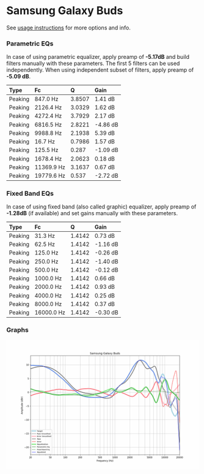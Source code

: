 # Samsung Galaxy Buds
See [usage instructions](https://github.com/jaakkopasanen/AutoEq#usage) for more options and info.

### Parametric EQs
In case of using parametric equalizer, apply preamp of **-5.17dB** and build filters manually
with these parameters. The first 5 filters can be used independently.
When using independent subset of filters, apply preamp of **-5.09 dB**.

| Type    | Fc         |      Q | Gain     |
|:--------|:-----------|:-------|:---------|
| Peaking | 847.0 Hz   | 3.8507 | 1.41 dB  |
| Peaking | 2126.4 Hz  | 3.0329 | 1.62 dB  |
| Peaking | 4272.4 Hz  | 3.7929 | 2.17 dB  |
| Peaking | 6816.5 Hz  | 2.8221 | -4.86 dB |
| Peaking | 9988.8 Hz  | 2.1938 | 5.39 dB  |
| Peaking | 16.7 Hz    | 0.7986 | 1.57 dB  |
| Peaking | 125.5 Hz   | 0.287  | -1.09 dB |
| Peaking | 1678.4 Hz  | 2.0623 | 0.18 dB  |
| Peaking | 11369.9 Hz | 3.1637 | 0.67 dB  |
| Peaking | 19779.6 Hz | 0.537  | -2.72 dB |

### Fixed Band EQs
In case of using fixed band (also called graphic) equalizer, apply preamp of **-1.28dB**
(if available) and set gains manually with these parameters.

| Type    | Fc         |      Q | Gain     |
|:--------|:-----------|:-------|:---------|
| Peaking | 31.3 Hz    | 1.4142 | 0.73 dB  |
| Peaking | 62.5 Hz    | 1.4142 | -1.16 dB |
| Peaking | 125.0 Hz   | 1.4142 | -0.26 dB |
| Peaking | 250.0 Hz   | 1.4142 | -1.40 dB |
| Peaking | 500.0 Hz   | 1.4142 | -0.12 dB |
| Peaking | 1000.0 Hz  | 1.4142 | 0.66 dB  |
| Peaking | 2000.0 Hz  | 1.4142 | 0.93 dB  |
| Peaking | 4000.0 Hz  | 1.4142 | 0.25 dB  |
| Peaking | 8000.0 Hz  | 1.4142 | 0.37 dB  |
| Peaking | 16000.0 Hz | 1.4142 | -0.30 dB |

### Graphs
![](./Samsung%20Galaxy%20Buds.png)